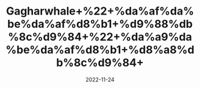 ---
title: 'Gagharwhale+%22+%da%af%da%be%da%af%d8%b1+%d9%88%db%8c%d9%84+%22+%da%a9%da%be%da%af%d8%b1+%d8%a8%db%8c%d9%84+'
date: '2022-11-24' 
metatag: '' 
inventory: '0' 
draft: false 
# meta description 
shortDescripton: ''
description: 'Herbs+%d8%ac%da%91%db%8c+%d8%a8%d9%88%d9%b9%db%8c'
longdescription: ''
tags: ''
brand: ''
subCategory: ''
unit: '10 gm-Pk'
sellCount: '0'
featured: False
# product Price
price: '30.0'
# Product Short Description
shortDescription: ''
productID: '552C11FB-3E49-ED11-996A-005056B3A416'
type: 'products'
category: 'Herbs+%d8%ac%da%91%db%8c+%d8%a8%d9%88%d9%b9%db%8c' 
thumnailproduct: 'https://eraconnect.blob.core.windows.net/product-images/aminsaddiquidawakhana/6192d05d-cd0b-4a18-9e10-56a3517e3b5c.webp' 
images:
  - image: 'https://eraconnect.blob.core.windows.net/product-images/aminsaddiquidawakhana/6192d05d-cd0b-4a18-9e10-56a3517e3b5c.webp'  
Variants:
---